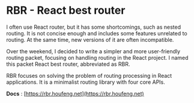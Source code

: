 # RBR - React best router

I often use React router, but it has some shortcomings, such as nested routing. It is not concise enough and includes some features unrelated to routing. At the same time, new versions of it are often incompatible.

Over the weekend, I decided to write a simpler and more user-friendly routing packet, focusing on handling routing in the React project. I named this packet React best router, abbreviated as RBR.

RBR focuses on solving the problem of routing processing in React applications. It is a minimalist routing library with four core APIs.

**Docs** : [https://rbr.houfeng.net](https://rbr.houfeng.net)
